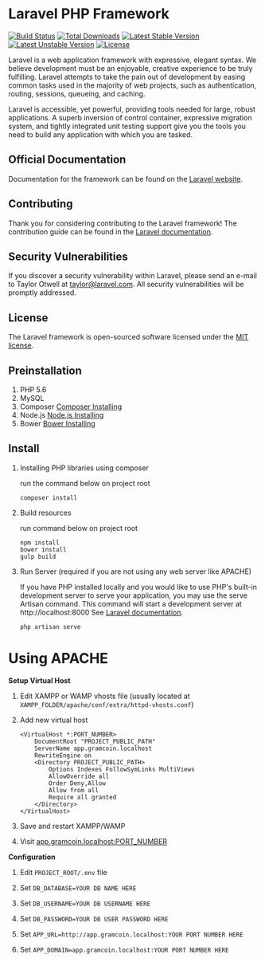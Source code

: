 # Laravel PHP Framework

[![Build Status](https://travis-ci.org/laravel/framework.svg)](https://travis-ci.org/laravel/framework)
[![Total Downloads](https://poser.pugx.org/laravel/framework/d/total.svg)](https://packagist.org/packages/laravel/framework)
[![Latest Stable Version](https://poser.pugx.org/laravel/framework/v/stable.svg)](https://packagist.org/packages/laravel/framework)
[![Latest Unstable Version](https://poser.pugx.org/laravel/framework/v/unstable.svg)](https://packagist.org/packages/laravel/framework)
[![License](https://poser.pugx.org/laravel/framework/license.svg)](https://packagist.org/packages/laravel/framework)

Laravel is a web application framework with expressive, elegant syntax. We believe development must be an enjoyable, creative experience to be truly fulfilling. Laravel attempts to take the pain out of development by easing common tasks used in the majority of web projects, such as authentication, routing, sessions, queueing, and caching.

Laravel is accessible, yet powerful, providing tools needed for large, robust applications. A superb inversion of control container, expressive migration system, and tightly integrated unit testing support give you the tools you need to build any application with which you are tasked.

## Official Documentation

Documentation for the framework can be found on the [Laravel website](http://laravel.com/docs).

## Contributing

Thank you for considering contributing to the Laravel framework! The contribution guide can be found in the [Laravel documentation](http://laravel.com/docs/contributions).

## Security Vulnerabilities

If you discover a security vulnerability within Laravel, please send an e-mail to Taylor Otwell at taylor@laravel.com. All security vulnerabilities will be promptly addressed.

## License

The Laravel framework is open-sourced software licensed under the [MIT license](http://opensource.org/licenses/MIT).

## Preinstallation
1. PHP 5.6
2. MySQL
3. Composer [Composer Installing](https://getcomposer.org/doc/00-intro.md)
4. Node.js [Node.js Installing](https://nodejs.org/)
5. Bower [Bower Installing](https://bower.io/)

## Install
1. Installing PHP libraries using composer

    run the command below on project root

    ```
    composer install
    ```

2. Build resources

    run command below on project root

    ```
    npm install
    bower install
    gulp build
    ```

3. Run Server (required if you are not using any web server like APACHE)

    If you have PHP installed locally and you would like to use PHP's built-in development server to serve your application, you may use the serve Artisan command. This command will start a development server at http://localhost:8000
    See [Laravel documentation](https://laravel.com/docs/5.3).

    ```
    php artisan serve
    ```

# Using APACHE
**Setup Virtual Host**

1. Edit XAMPP or WAMP vhosts file (usually located at ```XAMPP_FOLDER/apache/conf/extra/httpd-vhosts.conf```)

2. Add new virtual host
    ```
    <VirtualHost *:PORT_NUMBER>
        DocumentRoot "PROJECT_PUBLIC_PATH"
        ServerName app.gramcoin.localhost
    	RewriteEngine on
    	<Directory PROJECT_PUBLIC_PATH>
    	    Options Indexes FollowSymLinks MultiViews
    	    AllowOverride all
    	    Order Deny,Allow
    	    Allow from all
    	    Require all granted
    	</Directory>
    </VirtualHost>
    ```
3. Save and restart XAMPP/WAMP

4. Visit [app.gramcoin.localhost:PORT_NUMBER](http://app.gramcoin.localhost:PORT_NUMBER)

**Configuration**

1. Edit ```PROJECT_ROOT/.env``` file

2. Set ```DB_DATABASE=YOUR DB NAME HERE```

3. Set ```DB_USERNAME=YOUR DB USERNAME HERE```

4. Set ```DB_PASSWORD=YOUR DB USER PASSWORD HERE```

5. Set ```APP_URL=http://app.gramcoin.localhost:YOUR PORT NUMBER HERE```

6. Set ```APP_DOMAIN=app.gramcoin.localhost:YOUR PORT NUMBER HERE```